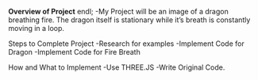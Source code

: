 <b>Overview of Project</b> endl;
-My Project will be an image of a dragon breathing fire. The dragon itself is stationary while it’s breath is constantly moving in a loop.

Steps to Complete Project
-Research for examples
-Implement Code for Dragon
-Implement Code for Fire Breath

How and What to Implement
-Use THREE.JS
-Write Original Code.

